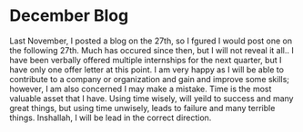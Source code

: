 # December Blog
Last November, I posted a blog on the 27th, so I fgured I would post one on the following 27th. Much has occured since then, but I will not reveal it all..
  I have been verbally offered multiple internships for the next quarter, but I have only one offer letter at this point. I am very happy as I will be able to 
  contribute to a company or organization and gain and improve some skills; however, I am also concerned I may make a mistake.
 Time is the most valuable asset that I have. 
 Using time wisely, will yeild to success and many great things, but using time unwisely, leads to failure and many terrible things. 
Inshallah, I will be lead in the correct direction. 
